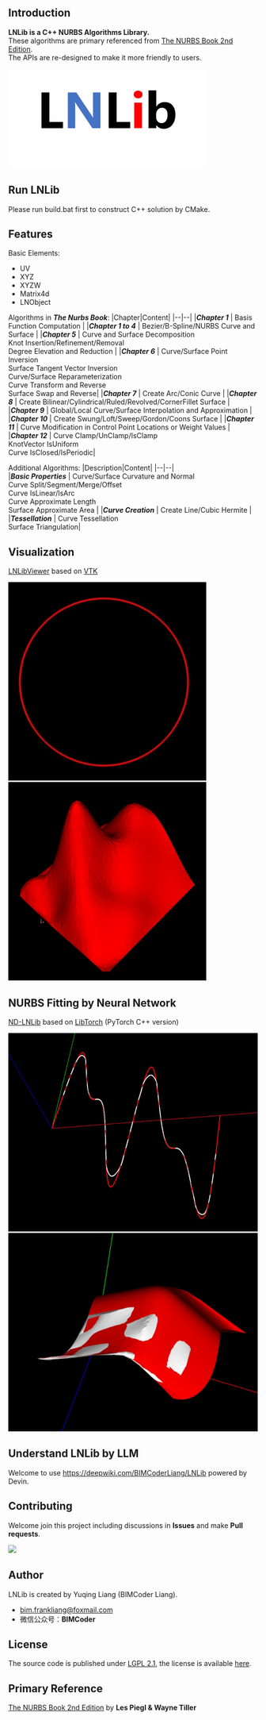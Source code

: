 ## Introduction
**LNLib is a C++ NURBS Algorithms Library.** <br/>These algorithms are primary referenced from [The NURBS Book 2nd Edition](https://link.springer.com/book/10.1007/978-3-642-97385-7). <br/>The APIs are re-designed to make it more friendly to users.

<img src="assets/LNLib.png" width=400 height=200>

## Run LNLib
Please run build.bat first to construct C++ solution by CMake.

## Features
Basic Elements:
- UV
- XYZ
- XYZW
- Matrix4d
- LNObject

Algorithms in ***The Nurbs Book***:
|Chapter|Content|
|--|--|
|***Chapter 1***  | Basis Function Computation |
|***Chapter 1 to 4***  | Bezier/B-Spline/NURBS Curve and Surface |
|***Chapter 5***  | Curve and Surface Decomposition</br>Knot Insertion/Refinement/Removal</br>Degree Elevation and Reduction |
|***Chapter 6***  | Curve/Surface Point Inversion</br>Surface Tangent Vector Inversion</br>Curve/Surface Reparameterization</br>Curve Transform and Reverse</br> Surface Swap and Reverse|
|***Chapter 7***  | Create Arc/Conic Curve |
|***Chapter 8***  | Create Bilinear/Cylindrical/Ruled/Revolved/CornerFillet Surface |
|***Chapter 9***  | Global/Local Curve/Surface Interpolation and Approximation |
|***Chapter 10***  | Create Swung/Loft/Sweep/Gordon/Coons Surface |
|***Chapter 11***  | Curve Modification in Control Point Locations or Weight Values |
|***Chapter 12***  | Curve Clamp/UnClamp/IsClamp </br> KnotVector IsUniform </br> Curve IsClosed/IsPeriodic|

Additional Algorithms:
|Description|Content|
|--|--|  
|***Basic Properties***  | Curve/Surface Curvature and Normal</br>Curve Split/Segment/Merge/Offset</br>Curve IsLinear/IsArc</br>Curve Approximate Length</br>Surface Approximate Area |
|***Curve Creation***  | Create Line/Cubic Hermite |
|***Tessellation***  | Curve Tessellation </br> Surface Triangulation|

## Visualization
[LNLibViewer](https://github.com/BIMCoderLiang/LNLibViewer) based on [VTK](https://vtk.org/)

<img src="assets/curve.png" width=400 height=400><img src="assets/surface.png" width=400 height=400>

## NURBS Fitting by Neural Network
[ND-LNLib](https://github.com/BIMCoderLiang/NURBS-Diff-with-LNLib) based on [LibTorch](https://pytorch.org/cppdocs/installing.html) (PyTorch C++ version)

<img src="assets/aicurve.jpg" width=800 height=400><img src="assets/aisurface.png" width=800 height=400>

## Understand LNLib by LLM
Welcome to use https://deepwiki.com/BIMCoderLiang/LNLib powered by Devin.

## Contributing
Welcome join this project including discussions in **Issues** and make **Pull requests**.

<a href="https://contributors-img.web.app/image?repo=BIMCoderLiang/LNLib">
  <img src="https://contributors-img.web.app/image?repo=BIMCoderLiang/LNLib" />
</a>

## Author
LNLib is created by Yuqing Liang (BIMCoder Liang).

- bim.frankliang@foxmail.com
- 微信公众号：**BIMCoder**

## License
The source code is published under [LGPL 2.1](https://www.gnu.org/licenses/), the license is available [here](LICENSE).

## Primary Reference
[The NURBS Book 2nd Edition](https://link.springer.com/book/10.1007/978-3-642-97385-7) by **Les Piegl & Wayne Tiller**
